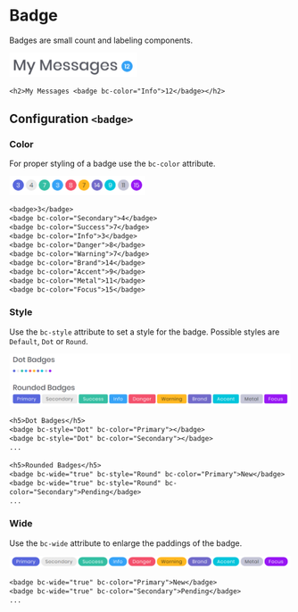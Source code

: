 # Badge

Badges are small count and labeling components.

<img class="img-shadow img-responsive center-block" src="https://raw.githubusercontent.com/brecons/metronic-tag-helper/master/docs/images/badge_01.png" width="229" alt="Mecons Badge">

```markup
<h2>My Messages <badge bc-color="Info">12</badge></h2>
```

## Configuration `<badge>`

### Color

For proper styling of a badge use the `bc-color` attribute.

<img class="img-shadow img-responsive center-block" src="https://raw.githubusercontent.com/brecons/metronic-tag-helper/master/docs/images/badge_02.png" width="243" alt="Colored Badges">

```markup
<badge>3</badge>
<badge bc-color="Secondary">4</badge>
<badge bc-color="Success">7</badge>
<badge bc-color="Info">3</badge>
<badge bc-color="Danger">8</badge>
<badge bc-color="Warning">7</badge>
<badge bc-color="Brand">14</badge>
<badge bc-color="Accent">9</badge>
<badge bc-color="Metal">11</badge>
<badge bc-color="Focus">15</badge>
```

### Style

Use the `bc-style` attribute to set a style for the badge. Possible styles are `Default`, `Dot` or `Round`.

<img class="img-shadow img-responsive center-block" src="https://raw.githubusercontent.com/brecons/metronic-tag-helper/master/docs/images/badge_03.png" width="676" alt="Badge Styles">

```markup
<h5>Dot Badges</h5>
<badge bc-style="Dot" bc-color="Primary"></badge>
<badge bc-style="Dot" bc-color="Secondary"></badge>
...

<h5>Rounded Badges</h5>
<badge bc-wide="true" bc-style="Round" bc-color="Primary">New</badge>
<badge bc-wide="true" bc-style="Round" bc-color="Secondary">Pending</badge>
...
```

### Wide

Use the `bc-wide` attribute to enlarge the paddings of the badge.

<img class="img-shadow img-responsive center-block" src="https://raw.githubusercontent.com/brecons/metronic-tag-helper/master/docs/images/badge_04.png" width="673" alt="Wide Badges">

```markup
<badge bc-wide="true" bc-color="Primary">New</badge>
<badge bc-wide="true" bc-color="Secondary">Pending</badge>
...
```